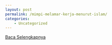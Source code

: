 ```yaml
---
layout: post
permalink: /mimpi-melamar-kerja-menurut-islam/
categories:
    - Uncategorized
---
```


[Baca Selengkapnya](/05)